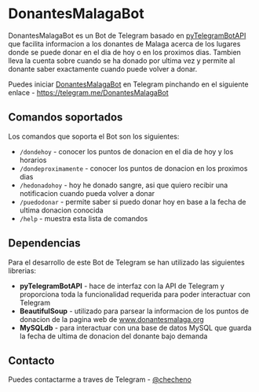 # DonantesMalagaBot

DonantesMalagaBot es un Bot de Telegram basado en [pyTelegramBotAPI](https://github.com/eternnoir/pyTelegramBotAPI) que facilita informacion a los donantes de Malaga acerca de los lugares donde se puede donar en el dia de hoy o en los proximos dias. Tambien lleva la cuenta sobre cuando se ha donado por ultima vez y permite al donante saber exactamente cuando puede volver a donar.

Puedes iniciar [DonantesMalagaBot](https://telegram.me/DonantesMalagaBot) en Telegram pinchando en el siguiente enlace - https://telegram.me/DonantesMalagaBot

## Comandos soportados

Los comandos que soporta el Bot son los siguientes:

- `/dondehoy` - conocer los puntos de donacion en el dia de hoy y los horarios
- `/dondeproximamente` - conocer los puntos de donacion en los proximos dias
- `/hedonadohoy` - hoy he donado sangre, asi que quiero recibir una notificacion cuando pueda volver a donar
- `/puedodonar` - permite saber si puedo donar hoy en base a la fecha de ultima donacion conocida
- `/help` - muestra esta lista de comandos

## Dependencias

Para el desarrollo de este Bot de Telegram se han utilizado las siguientes librerias:

- **pyTelegramBotAPI** - hace de interfaz con la API de Telegram y proporciona toda la funcionalidad requerida para poder interactuar con Telegram
- **BeautifulSoup** - utilizado para parsear la informacion de los puntos de donacion de la pagina web de www.donantesmalaga.org
- **MySQLdb** - para interactuar con una base de datos MySQL que guarda la fecha de ultima de donacion del donante bajo demanda

## Contacto

Puedes contactarme a traves de Telegram - [@checheno](https://telegram.me/checheno)

